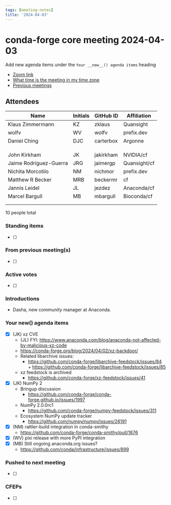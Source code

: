 ```yaml
---
tags: [meeting-notes]
title: '2024-04-03'
---
```

# conda-forge core meeting 2024-04-03

Add new agenda items under the `Your __new__() agenda items` heading

- [Zoom link](https://zoom.us/j/9138593505?pwd=SWh3dE1IK05LV01Qa0FJZ1ZpMzJLZz09)
- [What time is the meeting in my time zone](https://dateful.com/convert/utc?t=5pm)
- [Previous meetings](https://conda-forge.org/community/minutes/)

## Attendees

| Name                    | Initials | GitHub ID        | Affiliation                 |
| ----------------------- | -------- | ---------------  | --------------------------- |
| Klaus Zimmermann        | KZ       | zklaus           | Quansight                   |
| wolfv                   | WV       | wolfv            | prefix.dev                  |
| Daniel Ching            | DJC      | carterbox        | Argonne                     |
|                         |          |                  |                             |
|                         |          |                  |                             |
|                         |          |                  |                             |
| John Kirkham            | JK       | jakirkham        | NVIDIA/cf                  |
| Jaime Rodríguez-Guerra  | JRG      | jaimergp         | Quansight/cf                |
| Nichita Morcotilo       | NM       | nichmor          | prefix.dev                  |
| Matthew R Becker        | MRB      | beckermr         | cf                          |
| Jannis Leidel           | JL       | jezdez           | Anaconda/cf                 |
| Marcel Bargull          | MB       | mbargull         | Bioconda/cf                 |
|                         |          |                  |                             |
|                         |          |                  |                             |

10 people total

### Standing items

- [ ]

### From previous meeting(s)

- [ ]

### Active votes

- [ ]

### Introductions

- Dasha, new community manager at Anaconda.

### Your __new__() agenda items

- [X] (JK) xz CVE
    - (JL) FYI: https://www.anaconda.com/blog/anaconda-not-affected-by-malicious-xz-code
    - https://conda-forge.org/blog/2024/04/02/xz-backdoor/
    - Related libarchive issues:
        - https://github.com/conda-forge/libarchive-feedstock/issues/84 + https://github.com/conda-forge/libarchive-feedstock/issues/85
    - xz feedstock is archived
        - https://github.com/conda-forge/xz-feedstock/issues/41
- [X] (JK) NumPy 2
    - Bringup discussion
        - https://github.com/conda-forge/conda-forge.github.io/issues/1997
    - NumPy 2.0.0rc1
        - https://github.com/conda-forge/numpy-feedstock/issues/311
    - Ecosystem NumPy update tracker
        - https://github.com/numpy/numpy/issues/26191
- [x] (NM) rattler-build integration in conda-smithy
    - https://github.com/conda-forge/conda-smithy/pull/1876
- [X] (WV) pixi release with more PyPI integration
- [x] (MB) Still ongoing anaconda.org issues?
    - https://github.com/conda/infrastructure/issues/899

### Pushed to next meeting

- [ ]

### CFEPs

- [ ]
